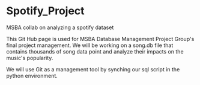 # Spotify_Project
MSBA collab on analyzing a spotify dataset

This Git Hub page is used for MSBA Database Management Project Group's final project management.
We will be working on a song.db file that contains thousands of song data point and analyze their impacts on the music's popularity.

We will use Git as a management tool by synching our sql script in the python environment.
